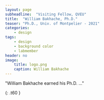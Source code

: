 ```yaml
---
layout: page
subheadline:  "Visiting Fellow, QVEU"
title:  "William Bakhache, Ph.D."
teaser: "Ph.D., Univ. of Montpelier - 2021"
categories:
    - design
tags:
    - design
    - background color
    - labmember
header: no
image:
    title: logo.png
    caption: William Bakhache
---
```

"William Bakhache earned his Ph.D. ..."


{: .t60 }
